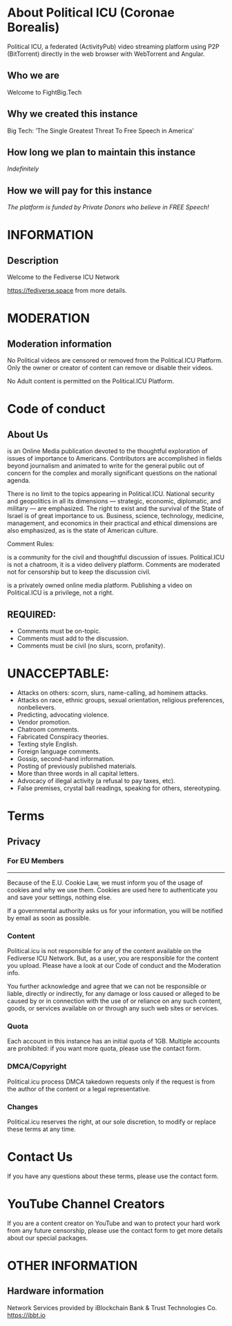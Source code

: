 # About Political ICU (Coronae Borealis)

Political ICU, a federated (ActivityPub) video streaming platform using P2P (BitTorrent) directly in the web browser with WebTorrent and Angular.

## Who we are
Welcome to FightBig.Tech

## Why we created this instance
Big Tech: ’The Single Greatest Threat To Free Speech in America’

## How long we plan to maintain this instance
_Indefinitely_

## How we will pay for this instance
_The platform is funded by Private Donors who believe in FREE Speech!_

# INFORMATION

## Description

Welcome to the Fediverse ICU Network

https://fediverse.space from more details.

# MODERATION

## Moderation information

No Political videos are censored or removed from the Political.ICU Platform. Only the owner or creator of content can remove or disable their videos.

No Adult content is permitted on the Political.ICU Platform.

# Code of conduct

## About Us

[](Political.ICU) is an Online Media publication devoted to the thoughtful exploration of issues of importance to Americans. Contributors are accomplished in fields beyond journalism and animated to write for the general public out of concern for the complex and morally significant questions on the national agenda.

There is no limit to the topics appearing in Political.ICU. National security and geopolitics in all its dimensions — strategic, economic, diplomatic, and military — are emphasized. The right to exist and the survival of the State of Israel is of great importance to us. Business, science, technology, medicine, management, and economics in their practical and ethical dimensions are also emphasized, as is the state of American culture.

[](Political.ICU) Comment Rules:

[](Political.ICU) is a community for the civil and thoughtful discussion of issues. Political.ICU is not a chatroom, it is a video delivery platform. Comments are moderated not for censorship but to keep the discussion civil.

[](Political.ICU) is a privately owned online media platform. Publishing a video on Political.ICU is a privilege, not a right.

## REQUIRED:

* Comments must be on-topic.
* Comments must add to the discussion.
* Comments must be civil (no slurs, scorn, profanity).

# UNACCEPTABLE:

* Attacks on others: scorn, slurs, name-calling, ad hominem attacks.
* Attacks on race, ethnic groups, sexual orientation, religious preferences, nonbelievers.
* Predicting, advocating violence.
* Vendor promotion.
* Chatroom comments.
* Fabricated Conspiracy theories.
* Texting style English.
* Foreign language comments.
* Gossip, second-hand information.
* Posting of previously published materials.
* More than three words in all capital letters.
* Advocacy of illegal activity (a refusal to pay taxes, etc).
* False premises, crystal ball readings, speaking for others, stereotyping.

# Terms

## Privacy

### For EU Members
________________________________________________________

Because of the E.U. Cookie Law, we must inform you of the usage of cookies and why we use them. Cookies are used here to authenticate you and save your settings, nothing else.

If a governmental authority asks us for your information, you will be notified by email as soon as possible.

### Content

Political.icu is not responsible for any of the content available on the Fediverse ICU Network. But, as a user, you are responsible for the content you upload. Please have a look at our Code of conduct and the Moderation info.

You further acknowledge and agree that we can not be responsible or liable, directly or indirectly, for any damage or loss caused or alleged to be caused by or in connection with the use of or reliance on any such content, goods, or services available on or through any such web sites or services.

### Quota

Each account in this instance has an initial quota of 1GB.
Multiple accounts are prohibited: if you want more quota, please use the contact form.

### DMCA/Copyright

Political.icu process DMCA takedown requests only if the request is from the author of the content or a legal representative.

### Changes

Political.icu reserves the right, at our sole discretion, to modify or replace these terms at any time.

# Contact Us

If you have any questions about these terms, please use the contact form.

# YouTube Channel Creators

If you are a content creator on YouTube and wan to protect your hard work from any future censorship, please use the contact form to get more details about our special packages.

# OTHER INFORMATION

## Hardware information

Network Services provided by iBlockchain Bank & Trust Technologies Co. https://ibbt.io
